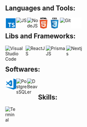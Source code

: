 <!--
<a href="https://" target="_blank"> <img align="left" alt="#" width="35px" src="https://.png"/></a>
-->
## Languages and Tools:

<a href="https://www.typescriptlang.org/" target="_blank"> <img align="left" alt="TypeScript" width="35px" src="./file_type_typescript_official_icon_130107.png"/> </a>
<a href="https://developer.mozilla.org/" target="_blank"> <img align="left" alt="JS" width="35px" src="https://pcodinomebzero.neocities.org/Imagens/javascript1.png"/> </a>
<a href="https://nodejs.org/en/" target="_blank"> <img align="left" alt="NodeJS" width="35px" src="https://cdn.iconscout.com/icon/free/png-256/node-js-1174925.png"/> </a>
<a href="https://www.w3.org/html/" target="_blank"><img align="left" alt="HTML5" width="35px" src="https://raw.githubusercontent.com/github/explore/80688e429a7d4ef2fca1e82350fe8e3517d3494d/topics/html/html.png" /></a>
<a href="https://www.w3schools.com/css/" target="_blank"><img align="left" alt="CSS3" width="35px" src="https://raw.githubusercontent.com/github/explore/80688e429a7d4ef2fca1e82350fe8e3517d3494d/topics/css/css.png" /></a>
<a href="https://git-scm.com/" target="_blank"> <img align="left" alt="Git" width="35px" src="https://www.vectorlogo.zone/logos/git-scm/git-scm-icon.svg"/> </a>
<a href="https://github.com/" target="_blank"> <img align="left" alt="GitHub" width="35px" src="https://github.com/Aakarsh-B/trying-repos/blob/master/github.svg"/> </a><br>

## Libs and Frameworks:

<a href="https://expressjs.com/" target="_blank"><img align="left" alt="Visual Studio Code" width="65px" src="https://expressjs.com/images/express-facebook-share.png" /></a>
<a href="https://reactjs.org/" target="_blank"><img align="left" alt="ReactJS" width="65px" src="https://logos-download.com/wp-content/uploads/2016/09/React_logo_wordmark.png"/></a>
<a href="https://www.prisma.io/" target="_blank"><img align="left" alt="PrismaJS" width="65px" src="https://cdn.worldvectorlogo.com/logos/prisma-2.svg"/></a>
<a href="https://nextjs.org/" target="_blank"><img align="left" alt="Nextjs" width="55px" src="https://upload.wikimedia.org/wikipedia/commons/8/8e/Nextjs-logo.svg"/></a><br>
<br>

## Softwares:

<a href="https://code.visualstudio.com/" target="_blank"><img align="left" alt="Visual Studio Code" width="35px" src="https://raw.githubusercontent.com/github/explore/80688e429a7d4ef2fca1e82350fe8e3517d3494d/topics/visual-studio-code/visual-studio-code.png" /></a>
<a href="https://www.postgresql.org/" target="_blank"><img align="left" alt="PostgresSQL" width="35px" src="https://wiki.postgresql.org/images/3/30/PostgreSQL_logo.3colors.120x120.png"/></a>
<a href="https://dbeaver.com/" target="_blank"><img align="left" alt="DBeaver" width="35px" src="https://upload.wikimedia.org/wikipedia/commons/b/b5/DBeaver_logo.svg"/></a><br>


## Skills:

<a href="https://github.com/microsoft/terminal" target="_blank"><img align="left" alt="Terminal" width="35px" src="https://upload.wikimedia.org/wikipedia/commons/0/01/Windows_Terminal_Logo_256x256.png"/></a>
<br>

